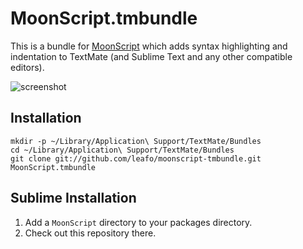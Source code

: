 # MoonScript.tmbundle

This is a bundle for [MoonScript][1] which adds syntax highlighting and
indentation to TextMate (and Sublime Text and any other compatible editors).

  [1]: http://moonscript.org/

![screenshot](http://leafo.net/shotsmb/a07ea809f8b6bbdd212db5d5ddc3edb4.png)

## Installation

    mkdir -p ~/Library/Application\ Support/TextMate/Bundles
    cd ~/Library/Application\ Support/TextMate/Bundles
    git clone git://github.com/leafo/moonscript-tmbundle.git MoonScript.tmbundle

## Sublime Installation

1. Add a `MoonScript` directory to your packages directory.
2. Check out this repository there.

